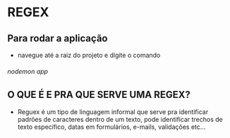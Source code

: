 # REGEX

## Para rodar a aplicação

- navegue até a raiz do projeto e digite o comando
###### nodemon app

## O QUE É E PRA QUE SERVE UMA REGEX?

- Reguex é um tipo de linguagem informal que serve pra identificar padrões de caracteres dentro de um texto, pode identificar trechos de texto específico, datas em formulários, e-mails, validações etc...

